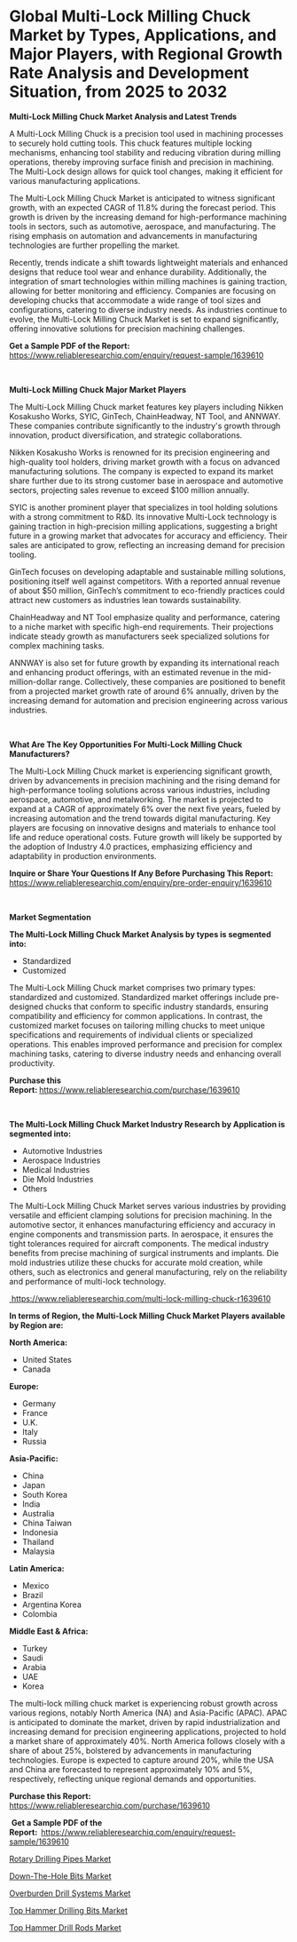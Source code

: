 <p><h1>Global Multi-Lock Milling Chuck Market by Types, Applications, and Major Players, with Regional Growth Rate Analysis and Development Situation, from 2025 to 2032</h1></p><p><strong>Multi-Lock Milling Chuck Market Analysis and Latest Trends</strong></p>
<p><p>A Multi-Lock Milling Chuck is a precision tool used in machining processes to securely hold cutting tools. This chuck features multiple locking mechanisms, enhancing tool stability and reducing vibration during milling operations, thereby improving surface finish and precision in machining. The Multi-Lock design allows for quick tool changes, making it efficient for various manufacturing applications.</p><p>The Multi-Lock Milling Chuck Market is anticipated to witness significant growth, with an expected CAGR of 11.8% during the forecast period. This growth is driven by the increasing demand for high-performance machining tools in sectors, such as automotive, aerospace, and manufacturing. The rising emphasis on automation and advancements in manufacturing technologies are further propelling the market.</p><p>Recently, trends indicate a shift towards lightweight materials and enhanced designs that reduce tool wear and enhance durability. Additionally, the integration of smart technologies within milling machines is gaining traction, allowing for better monitoring and efficiency. Companies are focusing on developing chucks that accommodate a wide range of tool sizes and configurations, catering to diverse industry needs. As industries continue to evolve, the Multi-Lock Milling Chuck Market is set to expand significantly, offering innovative solutions for precision machining challenges.</p></p>
<p><strong>Get a Sample PDF of the Report:&nbsp;</strong> <a href="https://www.reliableresearchiq.com/enquiry/request-sample/1639610?utm_campaign=1137&utm_medium=2&utm_source=Github&utm_content=ia&utm_term=27022025&utm_id=multi-lock-milling-chuck">https://www.reliableresearchiq.com/enquiry/request-sample/1639610</a></p>
<p>&nbsp;</p>
<p><strong>Multi-Lock Milling Chuck Major Market Players</strong></p>
<p><p>The Multi-Lock Milling Chuck market features key players including Nikken Kosakusho Works, SYIC, GinTech, ChainHeadway, NT Tool, and ANNWAY. These companies contribute significantly to the industry's growth through innovation, product diversification, and strategic collaborations.</p><p>Nikken Kosakusho Works is renowned for its precision engineering and high-quality tool holders, driving market growth with a focus on advanced manufacturing solutions. The company is expected to expand its market share further due to its strong customer base in aerospace and automotive sectors, projecting sales revenue to exceed $100 million annually.</p><p>SYIC is another prominent player that specializes in tool holding solutions with a strong commitment to R&D. Its innovative Multi-Lock technology is gaining traction in high-precision milling applications, suggesting a bright future in a growing market that advocates for accuracy and efficiency. Their sales are anticipated to grow, reflecting an increasing demand for precision tooling.</p><p>GinTech focuses on developing adaptable and sustainable milling solutions, positioning itself well against competitors. With a reported annual revenue of about $50 million, GinTech’s commitment to eco-friendly practices could attract new customers as industries lean towards sustainability.</p><p>ChainHeadway and NT Tool emphasize quality and performance, catering to a niche market with specific high-end requirements. Their projections indicate steady growth as manufacturers seek specialized solutions for complex machining tasks.</p><p>ANNWAY is also set for future growth by expanding its international reach and enhancing product offerings, with an estimated revenue in the mid-million-dollar range. Collectively, these companies are positioned to benefit from a projected market growth rate of around 6% annually, driven by the increasing demand for automation and precision engineering across various industries.</p></p>
<p>&nbsp;</p>
<p><strong>What Are The Key Opportunities For Multi-Lock Milling Chuck Manufacturers?</strong></p>
<p><p>The Multi-Lock Milling Chuck market is experiencing significant growth, driven by advancements in precision machining and the rising demand for high-performance tooling solutions across various industries, including aerospace, automotive, and metalworking. The market is projected to expand at a CAGR of approximately 6% over the next five years, fueled by increasing automation and the trend towards digital manufacturing. Key players are focusing on innovative designs and materials to enhance tool life and reduce operational costs. Future growth will likely be supported by the adoption of Industry 4.0 practices, emphasizing efficiency and adaptability in production environments.</p></p>
<p><strong>Inquire or Share Your Questions If Any Before Purchasing This Report:</strong> <a href="https://www.reliableresearchiq.com/enquiry/pre-order-enquiry/1639610?utm_campaign=1137&utm_medium=2&utm_source=Github&utm_content=ia&utm_term=27022025&utm_id=multi-lock-milling-chuck">https://www.reliableresearchiq.com/enquiry/pre-order-enquiry/1639610</a></p>
<p>&nbsp;</p>
<p><strong>Market Segmentation</strong></p>
<p><strong>The Multi-Lock Milling Chuck Market Analysis by types is segmented into:</strong></p>
<p><ul><li>Standardized</li><li>Customized</li></ul></p>
<p><p>The Multi-Lock Milling Chuck market comprises two primary types: standardized and customized. Standardized market offerings include pre-designed chucks that conform to specific industry standards, ensuring compatibility and efficiency for common applications. In contrast, the customized market focuses on tailoring milling chucks to meet unique specifications and requirements of individual clients or specialized operations. This enables improved performance and precision for complex machining tasks, catering to diverse industry needs and enhancing overall productivity.</p></p>
<p><strong>Purchase this Report:&nbsp;</strong><a href="https://www.reliableresearchiq.com/purchase/1639610?utm_campaign=1137&utm_medium=2&utm_source=Github&utm_content=ia&utm_term=27022025&utm_id=multi-lock-milling-chuck">https://www.reliableresearchiq.com/purchase/1639610</a></p>
<p>&nbsp;</p>
<p><strong>The Multi-Lock Milling Chuck Market Industry Research by Application is segmented into:</strong></p>
<p><ul><li>Automotive Industries</li><li>Aerospace Industries</li><li>Medical Industries</li><li>Die Mold Industries</li><li>Others</li></ul></p>
<p><p>The Multi-Lock Milling Chuck Market serves various industries by providing versatile and efficient clamping solutions for precision machining. In the automotive sector, it enhances manufacturing efficiency and accuracy in engine components and transmission parts. In aerospace, it ensures the tight tolerances required for aircraft components. The medical industry benefits from precise machining of surgical instruments and implants. Die mold industries utilize these chucks for accurate mold creation, while others, such as electronics and general manufacturing, rely on the reliability and performance of multi-lock technology.</p></p>
<p><a href="https://www.reliableresearchiq.com/multi-lock-milling-chuck-r1639610?utm_campaign=1137&utm_medium=2&utm_source=Github&utm_content=ia&utm_term=27022025&utm_id=multi-lock-milling-chuck">&nbsp;https://www.reliableresearchiq.com/multi-lock-milling-chuck-r1639610</a></p>
<p><strong>In terms of Region, the Multi-Lock Milling Chuck Market Players available by Region are:</strong></p>
<p>
    <p> <strong> North America: </strong>
        <ul>
            <li>United States</li>
            <li>Canada</li>
        </ul>
        </p> 
    <p> <strong> Europe: </strong>
        <ul>
            <li>Germany</li>
            <li>France</li>
            <li>U.K.</li>
            <li>Italy</li>
            <li>Russia</li>
        </ul>
        </p> 
    <p> <strong> Asia-Pacific: </strong>
        <ul>
            <li>China</li>
            <li>Japan</li>
            <li>South Korea</li>
            <li>India</li>
            <li>Australia</li>
            <li>China Taiwan</li>
            <li>Indonesia</li>
            <li>Thailand</li>
            <li>Malaysia</li>
        </ul>
        </p> 
    <p> <strong> Latin America: </strong>
        <ul>
            <li>Mexico</li>
            <li>Brazil</li>
            <li>Argentina Korea</li>
            <li>Colombia</li>
        </ul>
        </p> 
    <p> <strong> Middle East & Africa: </strong>
        <ul>
            <li>Turkey</li>
            <li>Saudi</li>
            <li>Arabia</li>
            <li>UAE</li>
            <li>Korea</li>
        </ul>
    </p>
    </p>
<p><p>The multi-lock milling chuck market is experiencing robust growth across various regions, notably North America (NA) and Asia-Pacific (APAC). APAC is anticipated to dominate the market, driven by rapid industrialization and increasing demand for precision engineering applications, projected to hold a market share of approximately 40%. North America follows closely with a share of about 25%, bolstered by advancements in manufacturing technologies. Europe is expected to capture around 20%, while the USA and China are forecasted to represent approximately 10% and 5%, respectively, reflecting unique regional demands and opportunities.</p></p>
<p><strong>Purchase this Report: </strong><a href="https://www.reliableresearchiq.com/purchase/1639610?utm_campaign=1137&utm_medium=2&utm_source=Github&utm_content=ia&utm_term=27022025&utm_id=multi-lock-milling-chuck">https://www.reliableresearchiq.com/purchase/1639610</a></p>
<p>&nbsp;<strong>Get a Sample PDF of the Report:&nbsp;&nbsp;</strong><a href="https://www.reliableresearchiq.com/enquiry/request-sample/1639610?utm_campaign=1137&utm_medium=2&utm_source=Github&utm_content=ia&utm_term=27022025&utm_id=multi-lock-milling-chuck">https://www.reliableresearchiq.com/enquiry/request-sample/1639610</a></p>
<p><strong></strong></p>
<p><p><a href="https://github.com/akpthobs/Market-Research-Report-List-1/blob/main/rotary-drilling-pipes-market.md?utm_campaign=1137&utm_medium=2&utm_source=Github&utm_content=ia&utm_term=27022025&utm_id=multi-lock-milling-chuck">Rotary Drilling Pipes Market</a></p><p><a href="https://github.com/shafriusizi/Market-Research-Report-List-1/blob/main/down-the-hole-bits-market.md?utm_campaign=1137&utm_medium=2&utm_source=Github&utm_content=ia&utm_term=27022025&utm_id=multi-lock-milling-chuck">Down-The-Hole Bits Market</a></p><p><a href="https://github.com/mudgeadamsvx/Market-Research-Report-List-1/blob/main/overburden-drill-systems-market.md?utm_campaign=1137&utm_medium=2&utm_source=Github&utm_content=ia&utm_term=27022025&utm_id=multi-lock-milling-chuck">Overburden Drill Systems Market</a></p><p><a href="https://github.com/kukolkasimo5/Market-Research-Report-List-1/blob/main/top-hammer-drilling-bits-market.md?utm_campaign=1137&utm_medium=2&utm_source=Github&utm_content=ia&utm_term=27022025&utm_id=multi-lock-milling-chuck">Top Hammer Drilling Bits Market</a></p><p><a href="https://github.com/beyeagamizjp/Market-Research-Report-List-1/blob/main/top-hammer-drill-rods-market.md?utm_campaign=1137&utm_medium=2&utm_source=Github&utm_content=ia&utm_term=27022025&utm_id=multi-lock-milling-chuck">Top Hammer Drill Rods Market</a></p></p>